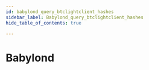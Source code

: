 ```yaml
---
id: babylond_query_btclightclient_hashes
sidebar_label: Babylond_query_btclightclient_hashes
hide_table_of_contents: true

---
```


# Babylond